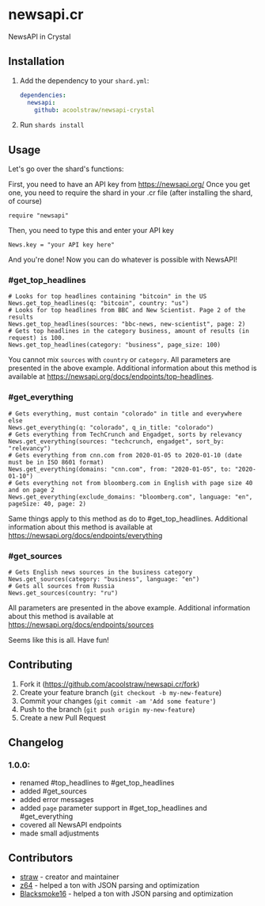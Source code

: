 # newsapi.cr

NewsAPI in Crystal

## Installation

1. Add the dependency to your `shard.yml`:

   ```yaml
   dependencies:
     newsapi:
       github: acoolstraw/newsapi-crystal
   ```

2. Run `shards install`

## Usage

Let's go over the shard's functions:

First, you need to have an API key from https://newsapi.org/
Once you get one, you need to require the shard in your .cr file (after installing the shard, of course)
```cr
require "newsapi"
```
Then, you need to type this and enter your API key
```cr
News.key = "your API key here"
```
And you're done! Now you can do whatever is possible with NewsAPI!
### #get_top_headlines
```cr
# Looks for top headlines containing "bitcoin" in the US
News.get_top_headlines(q: "bitcoin", country: "us")
# Looks for top headlines from BBC and New Scientist. Page 2 of the results
News.get_top_headlines(sources: "bbc-news, new-scientist", page: 2)
# Gets top headlines in the category business, amount of results (in request) is 100.
News.get_top_headlines(category: "business", page_size: 100)
```
You cannot mix `sources` with `country` or `category`. All parameters are presented in the above example. Additional information about this method is available at <https://newsapi.org/docs/endpoints/top-headlines>.

### #get_everything
```cr
# Gets everything, must contain "colorado" in title and everywhere else
News.get_everything(q: "colorado", q_in_title: "colorado")
# Gets everything from TechCrunch and Engadget, sorts by relevancy
News.get_everything(sources: "techcrunch, engadget", sort_by: "relevancy")
# Gets everything from cnn.com from 2020-01-05 to 2020-01-10 (date must be in ISO 8601 format)
News.get_everything(domains: "cnn.com", from: "2020-01-05", to: "2020-01-10")
# Gets everything not from bloomberg.com in English with page size 40 and on page 2
News.get_everything(exclude_domains: "bloomberg.com", language: "en", pageSize: 40, page: 2)
```
Same things apply to this method as do to #get_top_headlines. Additional information about this method is available at <https://newsapi.org/docs/endpoints/everything>

### #get_sources
```cr
# Gets English news sources in the business category
News.get_sources(category: "business", language: "en")
# Gets all sources from Russia
News.get_sources(country: "ru")
```
All parameters are presented in the above example. Additional information about this method is available at <https://newsapi.org/docs/endpoints/sources>

Seems like this is all. Have fun!

## Contributing

1. Fork it (<https://github.com/acoolstraw/newsapi.cr/fork>)
2. Create your feature branch (`git checkout -b my-new-feature`)
3. Commit your changes (`git commit -am 'Add some feature'`)
4. Push to the branch (`git push origin my-new-feature`)
5. Create a new Pull Request

## Changelog

### 1.0.0:
- renamed #top_headlines to #get_top_headlines
- added #get_sources
- added error messages
- added `page` parameter support in #get_top_headlines and #get_everything
- covered all NewsAPI endpoints
- made small adjustments

## Contributors

- [straw](https://github.com/acoolstraw) - creator and maintainer
- [z64](https://github.com/z64) - helped a ton with JSON parsing and optimization
- [Blacksmoke16](https://github.com/Blacksmoke16) - helped a ton with JSON parsing and optimization